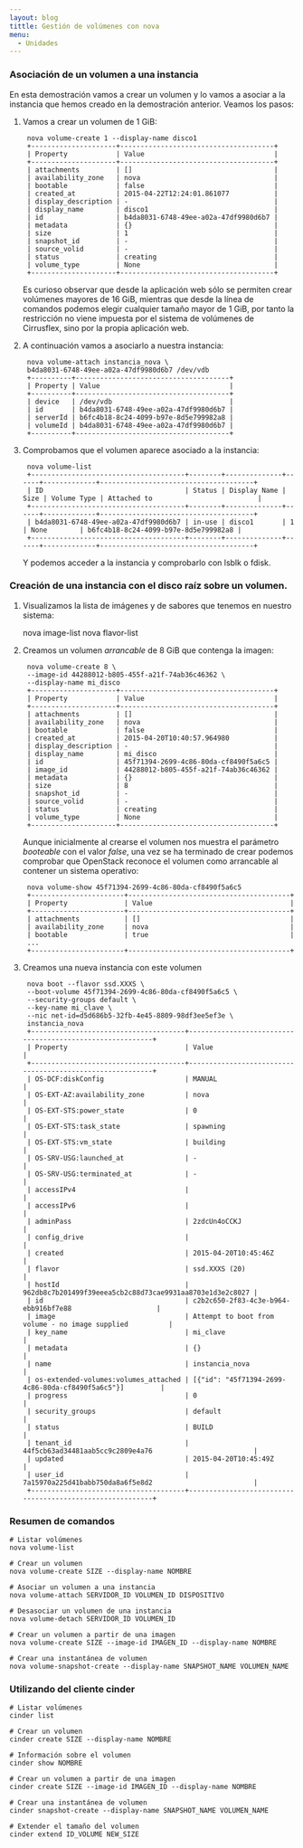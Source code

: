 ```yaml
---
layout: blog
tittle: Gestión de volúmenes con nova
menu:
  - Unidades
---
```


### Asociación de un volumen a una instancia

En esta demostración vamos a crear un volumen y lo vamos a asociar a
la instancia que hemos creado en la demostración anterior. Veamos los
pasos: 

1. Vamos a crear un volumen de 1 GiB:

        nova volume-create 1 --display-name disco1
		+---------------------+--------------------------------------+
		| Property            | Value                                |
		+---------------------+--------------------------------------+
		| attachments         | []                                   |
		| availability_zone   | nova                                 |
		| bootable            | false                                |
		| created_at          | 2015-04-22T12:24:01.861077           |
		| display_description | -                                    |
		| display_name        | disco1                               |
		| id                  | b4da8031-6748-49ee-a02a-47df9980d6b7 |
		| metadata            | {}                                   |
		| size                | 1                                    |
		| snapshot_id         | -                                    |
		| source_volid        | -                                    |
		| status              | creating                             |
		| volume_type         | None                                 |
		+---------------------+--------------------------------------+

    Es curioso observar que desde la aplicación web sólo se permiten crear
	volúmenes mayores de 16 GiB, mientras que desde la línea de comandos
	podemos elegir cualquier tamaño mayor de 1 GiB, por tanto la
	restricción no viene impuesta por el sistema de volúmenes de
	Cirrusflex, sino por la propia aplicación web.

2. A continuación vamos a asociarlo a nuestra instancia:

        nova volume-attach instancia_nova \
		b4da8031-6748-49ee-a02a-47df9980d6b7 /dev/vdb
		+----------+--------------------------------------+
		| Property | Value                                |
		+----------+--------------------------------------+
		| device   | /dev/vdb                             |
		| id       | b4da8031-6748-49ee-a02a-47df9980d6b7 |
		| serverId | b6fc4b18-8c24-4099-b97e-8d5e799982a8 |
		| volumeId | b4da8031-6748-49ee-a02a-47df9980d6b7 |
		+----------+--------------------------------------+

3. Comprobamos que el volumen aparece asociado a la instancia:

        nova volume-list
		+--------------------------------------+--------+--------------+------+-------------+--------------------------------------+
		| ID                                   | Status | Display Name | Size | Volume Type | Attached to                          |
		+--------------------------------------+--------+--------------+------+-------------+--------------------------------------+
		| b4da8031-6748-49ee-a02a-47df9980d6b7 | in-use | disco1       | 1    | None        | b6fc4b18-8c24-4099-b97e-8d5e799982a8 |
		+--------------------------------------+--------+--------------+------+-------------+--------------------------------------+

    Y podemos acceder a la instancia y comprobarlo con lsblk o fdisk.
    
### Creación de una instancia con el disco raíz sobre un volumen.

1. Visualizamos la lista de imágenes y de sabores que tenemos en 
nuestro sistema: 

    nova image-list
    nova flavor-list

2. Creamos un volumen *arrancable* de 8 GiB que contenga la imagen:

        nova volume-create 8 \
		--image-id 44288012-b805-455f-a21f-74ab36c46362 \
		--display-name mi_disco
		+---------------------+--------------------------------------+
		| Property            | Value                                |
		+---------------------+--------------------------------------+
		| attachments         | []                                   |
		| availability_zone   | nova                                 |
		| bootable            | false                                |
		| created_at          | 2015-04-20T10:40:57.964980           |
		| display_description | -                                    |
		| display_name        | mi_disco                             |
		| id                  | 45f71394-2699-4c86-80da-cf8490f5a6c5 |
		| image_id            | 44288012-b805-455f-a21f-74ab36c46362 |
		| metadata            | {}                                   |
		| size                | 8                                    |
		| snapshot_id         | -                                    |
		| source_volid        | -                                    |
		| status              | creating                             |
		| volume_type         | None                                 |
		+---------------------+--------------------------------------+

    Aunque inicialmente al crearse el volumen nos muestra el parámetro *booteable* con el valor *false*, una vez se ha terminado de crear podemos comprobar que OpenStack reconoce el volumen como arrancable al contener un sistema operativo:

        nova volume-show 45f71394-2699-4c86-80da-cf8490f5a6c5
		+-----------------------+----------------------------------------+
		| Property              | Value                                  |
		+-----------------------+----------------------------------------+
		| attachments           | []                                     |
		| availability_zone     | nova                                   |
		| bootable              | true                                   |
		...
		+-----------------------+----------------------------------------+
      
3. Creamos una nueva instancia con este volumen

        nova boot --flavor ssd.XXXS \
		--boot-volume 45f71394-2699-4c86-80da-cf8490f5a6c5 \
		--security-groups default \
		--key-name mi_clave \
		--nic net-id=d5d686b5-32fb-4e45-8809-98df3ee5ef3e \
		instancia_nova
		+--------------------------------------+----------------------------------------------------------+
		| Property                             | Value                                                    |
		+--------------------------------------+----------------------------------------------------------+
		| OS-DCF:diskConfig                    | MANUAL                                                   |
		| OS-EXT-AZ:availability_zone          | nova                                                     |
		| OS-EXT-STS:power_state               | 0                                                        |
		| OS-EXT-STS:task_state                | spawning                                                 |
		| OS-EXT-STS:vm_state                  | building                                                 |
		| OS-SRV-USG:launched_at               | -                                                        |
		| OS-SRV-USG:terminated_at             | -                                                        |
		| accessIPv4                           |                                                          |
		| accessIPv6                           |                                                          |
		| adminPass                            | 2zdcUn4oCCKJ                                             |
		| config_drive                         |                                                          |
		| created                              | 2015-04-20T10:45:46Z                                     |
		| flavor                               | ssd.XXXS (20)                                            |
		| hostId                               | 962db8c7b201499f39eeea5cb2c88d73cae9931aa8703e1d3e2c8027 |
		| id                                   | c2b2c650-2f83-4c3e-b964-ebb916bf7e88                     |
		| image                                | Attempt to boot from volume - no image supplied          |
		| key_name                             | mi_clave                                                 |
		| metadata                             | {}                                                       |
		| name                                 | instancia_nova                                           |
		| os-extended-volumes:volumes_attached | [{"id": "45f71394-2699-4c86-80da-cf8490f5a6c5"}]         |
		| progress                             | 0                                                        |
		| security_groups                      | default                                                  |
		| status                               | BUILD                                                    |
		| tenant_id                            | 44f5cb63ad34481aab5cc9c2809e4a76                         |
		| updated                              | 2015-04-20T10:45:49Z                                     |
		| user_id                              | 7a15970a225d41babb750da8a6f5e8d2                         |
		+--------------------------------------+----------------------------------------------------------+

### Resumen de comandos

    # Listar volúmenes
    nova volume-list		

    # Crear un volumen
    nova volume-create SIZE --display-name NOMBRE 

    # Asociar un volumen a una instancia
    nova volume-attach SERVIDOR_ID VOLUMEN_ID DISPOSITIVO		

    # Desasociar un volumen de una instancia
    nova volume-detach SERVIDOR_ID VOLUMEN_ID		

    # Crear un volumen a partir de una imagen
    nova volume-create SIZE --image-id IMAGEN_ID --display-name NOMBRE

    # Crear una instantánea de volumen
	nova volume-snapshot-create --display-name SNAPSHOT_NAME VOLUMEN_NAME


### Utilizando del cliente cinder

	# Listar volúmenes
	cinder list

	# Crear un volumen
    cinder create SIZE --display-name NOMBRE 

    # Información sobre el volumen
    cinder show NOMBRE

    # Crear un volumen a partir de una imagen
    cinder create SIZE --image-id IMAGEN_ID --display-name NOMBRE

    # Crear una instantánea de volumen
	cinder snapshot-create --display-name SNAPSHOT_NAME VOLUMEN_NAME

	# Extender el tamaño del volumen
	cinder extend ID_VOLUME NEW_SIZE